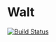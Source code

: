 # Walt

[![Build Status](https://travis-ci.com/mdxprograms/walt.svg?branch=master)](https://travis-ci.com/mdxprograms/walt)